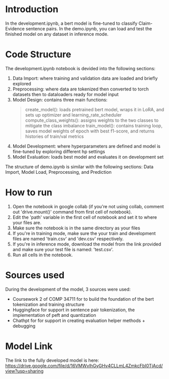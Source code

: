 # Introduction
In the development.ipynb, a bert model is fine-tuned to classify Claim-Evidence sentence pairs.
In the demo.ipynb, you can load and test the finished model on any dataset in inference mode.

# Code Structure
The development.ipynb notebook is devided into the following sections:
1) Data Import: where training and validation data are loaded and briefly explored
2) Preprocessing: where data are tokenized then converted to torch datasets then to dataloaders ready for model input
3) Model Design: contains three main functions:
    > create_model(): loads pretrained bert model, wraps it in LoRA, and sets up optimizer and learning_rate_scheduler
    > compute_class_weights(): assigns weights to the two classes to mitigate the class imbalance
    > train_model(): contains training loop, saves model weights of epoch with best f1-score, and returns histories of train/val metrics
4) Model Development: where hyperparameters are defined and model is fine-tuned by exploring different hp settings
5) Model Evaluation: loads best model and evaluates it on development set

The structure of demo.ipynb is similar with the following sections: Data Import, Model Load, Preprocessing, and Prediction

# How to run
1. Open the notebook in google collab (if you're not using collab, comment out 'drive.mount()' command from first cell of notebook).
2. Edit the 'path' variable in the first cell of notebook and set it to where your files are. 
3. Make sure the notebook is in the same directory as your files
4. If you're in training mode, make sure the your train and development files are named 'train.csv' and 'dev.csv' respectively.
5. If you're in inference mode, download the model from the link provided and make sure your test file is named: 'test.csv'.
6. Run all cells in the notebook.

# Sources used
During the development of the model, 3 sources were used:
- Coursework 2 of COMP 34711 for to build the foundation of the bert tokenization and training structure
- Huggingface for support in sentence pair tokenization, the implementation of peft and quantization
- Chathpt for for support in creating evaluation helper methods + debugging

# Model Link
The link to the fully developed model is here: https://drive.google.com/file/d/16VMWvlhGyGHv4CLLmL4ZmkcFbI0TjAcd/view?usp=sharing
